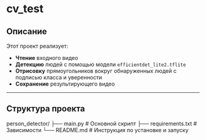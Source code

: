 # cv_test

## Описание

Этот проект реализует:
- **Чтение** входного видео
- **Детекцию** людей с помощью модели `efficientdet_lite2.tflite`
- **Отрисовку** прямоугольников вокруг обнаруженных людей с подписью класса и уверенности
- **Сохранение** результирующего видео

---

## Структура проекта

person_detector/
├── main.py # Основной скрипт
├── requirements.txt # Зависимости
└── README.md # Инструкция по установке и запуску
